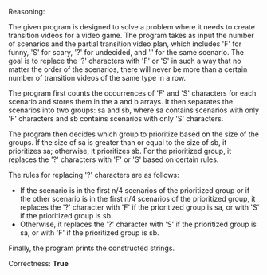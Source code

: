 Reasoning:

The given program is designed to solve a problem where it needs to create transition videos for a video game. The program takes as input the number of scenarios and the partial transition video plan, which includes 'F' for funny, 'S' for scary, '?' for undecided, and '.' for the same scenario. The goal is to replace the '?' characters with 'F' or 'S' in such a way that no matter the order of the scenarios, there will never be more than a certain number of transition videos of the same type in a row.

The program first counts the occurrences of 'F' and 'S' characters for each scenario and stores them in the a and b arrays. It then separates the scenarios into two groups: sa and sb, where sa contains scenarios with only 'F' characters and sb contains scenarios with only 'S' characters.

The program then decides which group to prioritize based on the size of the groups. If the size of sa is greater than or equal to the size of sb, it prioritizes sa; otherwise, it prioritizes sb. For the prioritized group, it replaces the '?' characters with 'F' or 'S' based on certain rules.

The rules for replacing '?' characters are as follows:

- If the scenario is in the first n/4 scenarios of the prioritized group or if the other scenario is in the first n/4 scenarios of the prioritized group, it replaces the '?' character with 'F' if the prioritized group is sa, or with 'S' if the prioritized group is sb.
- Otherwise, it replaces the '?' character with 'S' if the prioritized group is sa, or with 'F' if the prioritized group is sb.

Finally, the program prints the constructed strings.

Correctness: **True**